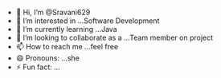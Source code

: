 - 👋 Hi, I’m @Sravani629
- 👀 I’m interested in ...Software Development
- 🌱 I’m currently learning ...Java
- 💞️ I’m looking to collaborate as a ...Team member on project
- 📫 How to reach me ...feel free
- 😄 Pronouns: ...she
- ⚡ Fun fact: ...

<!---
Sravani629/Sravani629 is a ✨ special ✨ repository because its `README.md` (this file) appears on your GitHub profile.
You can click the Preview link to take a look at your changes.
--->

